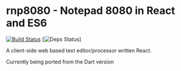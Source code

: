 # rnp8080 - Notepad 8080 in React and ES6

[![Build Status](https://travis-ci.org/daftspaniel/rnp8080.svg?branch=master)](https://travis-ci.org/daftspaniel/rnp8080)
[![Deps Status](https://david-dm.org/daftspaniel/rnp8080.svg)]

A client-side web based text editor/processor written React.

Currently being ported from the Dart version

